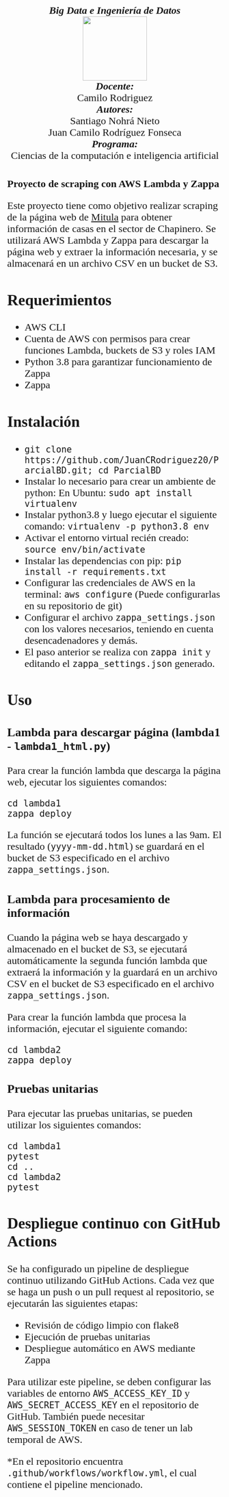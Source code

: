 <p align="center">
<FONT FACE="times new roman" SIZE=5>
<i><b>Big Data e Ingeniería de Datos</b></i>
<br>
<img src="https://res-5.cloudinary.com/crunchbase-production/image/upload/c_lpad,h_256,w_256,f_auto,q_auto:eco/v1455514364/pim02bzqvgz0hibsra41.png"
width="150" height="150">
</img>
<br>
<i><b>Docente:</b></i><br> Camilo Rodriguez
<br>
<i><b>Autores:</b></i>
<br>
Santiago Nohrá Nieto
<br>
Juan Camilo Rodríguez Fonseca
<br>
<i><b>Programa:</b></i>
<br>
Ciencias de la computación e inteligencia artificial
<br>

# Proyecto de scraping con AWS Lambda y Zappa
Este proyecto tiene como objetivo realizar scraping de la página web de <a href="https://casas.mitula.com.co/">Mitula</a> para obtener información de casas en el sector de Chapinero. Se utilizará AWS Lambda y Zappa para descargar la página web y extraer la información necesaria, y se almacenará en un archivo CSV en un bucket de S3.

## Requerimientos

- AWS CLI
- Cuenta de AWS con permisos para crear funciones Lambda, buckets de S3 y roles IAM
- Python 3.8 para garantizar funcionamiento de Zappa
- Zappa

## Instalación

- `git clone https://github.com/JuanCRodriguez20/ParcialBD.git; cd ParcialBD`
- Instalar lo necesario para crear un ambiente de python: En Ubuntu: `sudo apt install virtualenv` 
- Instalar python3.8 y luego ejecutar el siguiente comando: `virtualenv -p python3.8 env`
- Activar el entorno virtual recién creado: `source env/bin/activate`
- Instalar las dependencias con pip: `pip install -r requirements.txt`
- Configurar las credenciales de AWS en la terminal: `aws configure` (Puede configurarlas en su repositorio de git)
- Configurar el archivo `zappa_settings.json` con los valores necesarios, teniendo en cuenta desencadenadores y demás.
- El paso anterior se realiza con `zappa init` y editando el `zappa_settings.json` generado.

## Uso

### Lambda para descargar página (lambda1 - `lambda1_html.py`)

Para crear la función lambda que descarga la página web, ejecutar los siguientes comandos:

```
cd lambda1
zappa deploy
```

La función se ejecutará todos los lunes a las 9am. El resultado (`yyyy-mm-dd.html`) se guardará en el bucket de S3 especificado en el archivo `zappa_settings.json`.

### Lambda para procesamiento de información

Cuando la página web se haya descargado y almacenado en el bucket de S3, se ejecutará automáticamente la segunda función lambda que extraerá la información y la guardará en un archivo CSV en el bucket de S3 especificado en el archivo `zappa_settings.json`.

Para crear la función lambda que procesa la información, ejecutar el siguiente comando:

```
cd lambda2
zappa deploy
```

### Pruebas unitarias

Para ejecutar las pruebas unitarias, se pueden utilizar los siguientes comandos:

```
cd lambda1
pytest
cd ..
cd lambda2
pytest
```

## Despliegue continuo con GitHub Actions

Se ha configurado un pipeline de despliegue continuo utilizando GitHub Actions. Cada vez que se haga un push o un pull request al repositorio, se ejecutarán las siguientes etapas:

- Revisión de código limpio con flake8
- Ejecución de pruebas unitarias
- Despliegue automático en AWS mediante Zappa

Para utilizar este pipeline, se deben configurar las variables de entorno `AWS_ACCESS_KEY_ID` y `AWS_SECRET_ACCESS_KEY` en el repositorio de GitHub. También puede necesitar `AWS_SESSION_TOKEN` en caso de tener un lab temporal de AWS.

*En el repositorio encuentra `.github/workflows/workflow.yml`, el cual contiene el pipeline mencionado.
